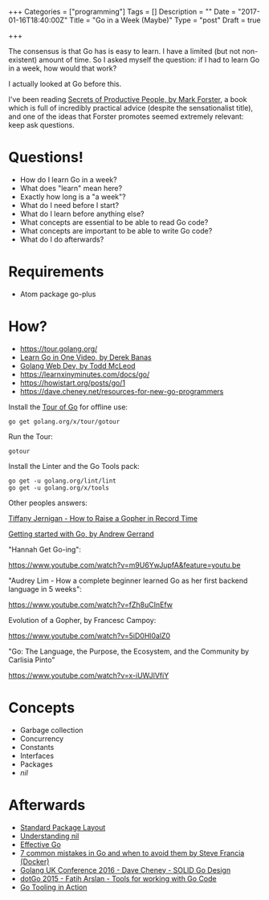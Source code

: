 +++
Categories = ["programming"]
Tags = []
Description = ""
Date = "2017-01-16T18:40:00Z"
Title = "Go in a Week (Maybe)"
Type = "post"
Draft = true

+++

The consensus is that Go has is easy to learn. I have a limited (but not non-existent) amount of time. So I asked myself the question: if I had to learn Go in a week, how would that work?

<!--more-->

I actually looked at Go before this.

I've been reading [Secrets of Productive People, by Mark
Forster](http://markforster.squarespace.com/), a book which is full of incredibly practical advice (despite the sensationalist title), and one of the ideas that Forster promotes seemed extremely relevant: keep ask questions.

# Questions!

* How do I learn Go in a week?
* What does "learn" mean here?
* Exactly how long is a "a week"?
* What do I need before I start?
* What do I learn before anything else?
* What concepts are essential to be able to read Go code?
* What concepts are important to be able to write Go code?
* What do I do afterwards?

# Requirements

* Atom package go-plus

# How?

* https://tour.golang.org/
* [Learn Go in One Video, by Derek Banas](https://www.youtube.com/watch?v=CF9S4QZuV30)
* [Golang Web Dev, by Todd McLeod](https://www.youtube.com/watch?v=Xfd24pMt_Q8&list=PLSak_q1UXfPrPJ3s7v43CMH9iMa4Dvh4X)
* https://learnxinyminutes.com/docs/go/
* https://howistart.org/posts/go/1
* https://dave.cheney.net/resources-for-new-go-programmers

Install the [Tour of Go](https://tour.golang.org/) for offline use:

    go get golang.org/x/tour/gotour

Run the Tour:

    gotour

Install the Linter and the Go Tools pack:

    go get -u golang.org/lint/lint
    go get -u golang.org/x/tools

Other peoples answers:

[Tiffany Jernigan - How to Raise a Gopher in Record Time](https://youtu.be/85-ii6Dgi1s?list=PLDWZ5uzn69eyh791ZTkEA9OaTxVpGY8_g)

[Getting started with Go, by Andrew Gerrand](https://www.youtube.com/watch?v=2KmHtgtEZ1s)

"Hannah Get Go-ing":

https://www.youtube.com/watch?v=m9U6YwJupfA&feature=youtu.be

"Audrey Lim - How a complete beginner learned Go as her first backend language in 5 weeks":

https://www.youtube.com/watch?v=fZh8uCInEfw

Evolution of a Gopher, by Francesc Campoy:

https://www.youtube.com/watch?v=5iD0Hl0alZ0

"Go: The Language, the Purpose, the Ecosystem, and the Community by Carlisia Pinto"

https://www.youtube.com/watch?v=x-iUWJlVfiY

# Concepts

* Garbage collection
* Concurrency
* Constants
* Interfaces
* Packages
* *nil*

# Afterwards

* [Standard Package Layout](https://medium.com/@benbjohnson/standard-package-layout-7cdbc8391fc1#.epus9ggex)
* [Understanding nil](https://www.youtube.com/watch?v=ynoY2xz-F8s)
* [Effective Go](???)
* [7 common mistakes in Go and when to avoid them by Steve Francia (Docker)](https://www.youtube.com/watch?v=29LLRKIL_TI)
* [Golang UK Conference 2016 - Dave Cheney - SOLID Go Design](https://www.youtube.com/watch?v=zzAdEt3xZ1M)
* [dotGo 2015 - Fatih Arslan - Tools for working with Go Code](https://www.youtube.com/watch?v=wqN-l4OrMP4)
* [Go Tooling in Action](https://www.youtube.com/watch?v=uBjoTxosSys)

